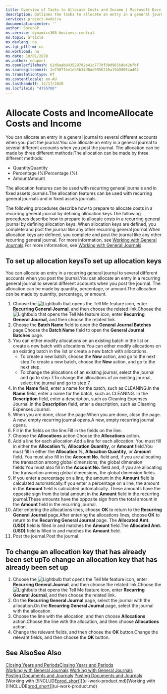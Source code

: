 ```yaml
---
title: Overview of Tasks to Allocate Costs and Income | Microsoft Docs
description: Outlines the tasks to allocate an entry in a general journal to several different accounts when you post the journal.
services: project-madeira
documentationcenter: ''
author: SorenGP
ms.service: dynamics365-business-central
ms.topic: article
ms.devlang: na
ms.tgt_pltfrm: na
ms.workload: na
ms.date: 10/01/2020
ms.author: edupont
ms.openlocfilehash: 61d6aab8435297d2e41c777df38d9656dc426fbf
ms.sourcegitcommit: 2e7307fbe1eb3b34d0ad9356226a19409054a402
ms.translationtype: HT
ms.contentlocale: en-AU
ms.lasthandoff: 12/17/2020
ms.locfileid: "4755700"
---
```

# <a name="allocate-costs-and-income"></a><span data-ttu-id="ccecb-103">Allocate Costs and Income</span><span class="sxs-lookup"><span data-stu-id="ccecb-103">Allocate Costs and Income</span></span>
<span data-ttu-id="ccecb-104">You can allocate an entry in a general journal to several different accounts when you post the journal.</span><span class="sxs-lookup"><span data-stu-id="ccecb-104">You can allocate an entry in a general journal to several different accounts when you post the journal.</span></span> <span data-ttu-id="ccecb-105">The allocation can be made by three different methods:</span><span class="sxs-lookup"><span data-stu-id="ccecb-105">The allocation can be made by three different methods:</span></span>

* <span data-ttu-id="ccecb-106">Quantity</span><span class="sxs-lookup"><span data-stu-id="ccecb-106">Quantity</span></span>
* <span data-ttu-id="ccecb-107">Percentage (%)</span><span class="sxs-lookup"><span data-stu-id="ccecb-107">Percentage (%)</span></span>
* <span data-ttu-id="ccecb-108">Amount</span><span class="sxs-lookup"><span data-stu-id="ccecb-108">Amount</span></span>

<span data-ttu-id="ccecb-109">The allocation features can be used with recurring general journals and in fixed assets journals.</span><span class="sxs-lookup"><span data-stu-id="ccecb-109">The allocation features can be used with recurring general journals and in fixed assets journals.</span></span>
<!--You can also distribute the cost or revenue of a line to an intercompany partner when you post a sales or purchase document. When you post the document, a line will be posted in your general journal, and a corresponding line will be created in the intercompany outbox.-->

<span data-ttu-id="ccecb-110">The following procedures describe how to prepare to allocate costs in a recurring general journal by defining allocation keys.</span><span class="sxs-lookup"><span data-stu-id="ccecb-110">The following procedures describe how to prepare to allocate costs in a recurring general journal by defining allocation keys.</span></span> <span data-ttu-id="ccecb-111">When allocation keys are defined, you complete and post the journal like any other recurring general journal.</span><span class="sxs-lookup"><span data-stu-id="ccecb-111">When allocation keys are defined, you complete and post the journal like any other recurring general journal.</span></span> <span data-ttu-id="ccecb-112">For more information, see [Working with General Journals](ui-work-general-journals.md).</span><span class="sxs-lookup"><span data-stu-id="ccecb-112">For more information, see [Working with General Journals](ui-work-general-journals.md).</span></span>

## <a name="to-set-up-allocation-keys"></a><span data-ttu-id="ccecb-113">To set up allocation keys</span><span class="sxs-lookup"><span data-stu-id="ccecb-113">To set up allocation keys</span></span>
<span data-ttu-id="ccecb-114">You can allocate an entry in a recurring general journal to several different accounts when you post the journal.</span><span class="sxs-lookup"><span data-stu-id="ccecb-114">You can allocate an entry in a recurring general journal to several different accounts when you post the journal.</span></span> <span data-ttu-id="ccecb-115">The allocation can be made by quantity, percentage, or amount.</span><span class="sxs-lookup"><span data-stu-id="ccecb-115">The allocation can be made by quantity, percentage, or amount.</span></span>
1. <span data-ttu-id="ccecb-116">Choose the ![Lightbulb that opens the Tell Me feature](media/ui-search/search_small.png "Tell me what you want to do") icon, enter **Recurring General Journal**, and then choose the related link.</span><span class="sxs-lookup"><span data-stu-id="ccecb-116">Choose the ![Lightbulb that opens the Tell Me feature](media/ui-search/search_small.png "Tell me what you want to do") icon, enter **Recurring General Journal**, and then choose the related link.</span></span>
2. <span data-ttu-id="ccecb-117">Choose the **Batch Name** field to open the **General Journal Batches** page.</span><span class="sxs-lookup"><span data-stu-id="ccecb-117">Choose the **Batch Name** field to open the **General Journal Batches** page.</span></span>
3. <span data-ttu-id="ccecb-118">You can either modify allocations on an existing batch in the list or create a new batch with allocations.</span><span class="sxs-lookup"><span data-stu-id="ccecb-118">You can either modify allocations on an existing batch in the list or create a new batch with allocations.</span></span>
   * <span data-ttu-id="ccecb-119">To create a new batch, choose the **New** action, and go to the next step.</span><span class="sxs-lookup"><span data-stu-id="ccecb-119">To create a new batch, choose the **New** action, and go to the next step.</span></span>
   * <span data-ttu-id="ccecb-120">To change the allocations of an existing journal, select the journal and go to step 7.</span><span class="sxs-lookup"><span data-stu-id="ccecb-120">To change the allocations of an existing journal, select the journal and go to step 7.</span></span>    
4. <span data-ttu-id="ccecb-121">In the **Name** field, enter a name for the batch, such as CLEANING.</span><span class="sxs-lookup"><span data-stu-id="ccecb-121">In the **Name** field, enter a name for the batch, such as CLEANING.</span></span> <span data-ttu-id="ccecb-122">In the **Description** field, enter a description, such as Cleaning Expenses Journal.</span><span class="sxs-lookup"><span data-stu-id="ccecb-122">In the **Description** field, enter a description, such as Cleaning Expenses Journal.</span></span>
5. <span data-ttu-id="ccecb-123">When you are done, close the page.</span><span class="sxs-lookup"><span data-stu-id="ccecb-123">When you are done, close the page.</span></span> <span data-ttu-id="ccecb-124">A new, empty recurring journal opens.</span><span class="sxs-lookup"><span data-stu-id="ccecb-124">A new, empty recurring journal opens.</span></span>
6. <span data-ttu-id="ccecb-125">Fill in the fields on the line.</span><span class="sxs-lookup"><span data-stu-id="ccecb-125">Fill in the fields on the line.</span></span>
7. <span data-ttu-id="ccecb-126">Choose the **Allocations** action.</span><span class="sxs-lookup"><span data-stu-id="ccecb-126">Choose the **Allocations** action.</span></span>
8. <span data-ttu-id="ccecb-127">Add a line for each allocation.</span><span class="sxs-lookup"><span data-stu-id="ccecb-127">Add a line for each allocation.</span></span> <span data-ttu-id="ccecb-128">You must fill in either the **Allocation %**, **Allocation Quantity**, or **Amount** field.</span><span class="sxs-lookup"><span data-stu-id="ccecb-128">You must fill in either the **Allocation %**, **Allocation Quantity**, or **Amount** field.</span></span> <span data-ttu-id="ccecb-129">You must also fill in the **Account No.** field and, if you are allocating the transaction among global dimensions, the global dimension fields.</span><span class="sxs-lookup"><span data-stu-id="ccecb-129">You must also fill in the **Account No.** field and, if you are allocating the transaction among global dimensions, the global dimension fields.</span></span>
9. <span data-ttu-id="ccecb-130">If you enter a percentage on a line, the amount in the **Amount** field is calculated automatically.</span><span class="sxs-lookup"><span data-stu-id="ccecb-130">If you enter a percentage on a line, the amount in the **Amount** field is calculated automatically.</span></span> <span data-ttu-id="ccecb-131">These amounts have the opposite sign from the total amount in the **Amount** field in the recurring journal.</span><span class="sxs-lookup"><span data-stu-id="ccecb-131">These amounts have the opposite sign from the total amount in the **Amount** field in the recurring journal.</span></span>
10. <span data-ttu-id="ccecb-132">After entering the allocations lines, choose **OK** to return to the **Recurring General Journal** page.</span><span class="sxs-lookup"><span data-stu-id="ccecb-132">After entering the allocations lines, choose **OK** to return to the **Recurring General Journal** page.</span></span> <span data-ttu-id="ccecb-133">The **Allocated Amt. (USD)** field is filled in and matches the **Amount** field.</span><span class="sxs-lookup"><span data-stu-id="ccecb-133">The **Allocated Amt. (USD)** field is filled in and matches the **Amount** field.</span></span>
11. <span data-ttu-id="ccecb-134">Post the journal.</span><span class="sxs-lookup"><span data-stu-id="ccecb-134">Post the journal.</span></span>

## <a name="to-change-an-allocation-key-that-has-already-been-set-up"></a><span data-ttu-id="ccecb-135">To change an allocation key that has already been set up</span><span class="sxs-lookup"><span data-stu-id="ccecb-135">To change an allocation key that has already been set up</span></span>
1. <span data-ttu-id="ccecb-136">Choose the ![Lightbulb that opens the Tell Me feature](media/ui-search/search_small.png "Tell me what you want to do") icon, enter **Recurring General Journal**, and then choose the related link.</span><span class="sxs-lookup"><span data-stu-id="ccecb-136">Choose the ![Lightbulb that opens the Tell Me feature](media/ui-search/search_small.png "Tell me what you want to do") icon, enter **Recurring General Journal**, and then choose the related link.</span></span>
2. <span data-ttu-id="ccecb-137">On the **Recurring General Journal** page, select the journal with the allocation.</span><span class="sxs-lookup"><span data-stu-id="ccecb-137">On the **Recurring General Journal** page, select the journal with the allocation.</span></span>
3. <span data-ttu-id="ccecb-138">Choose the line with the allocation, and then choose **Allocations** action.</span><span class="sxs-lookup"><span data-stu-id="ccecb-138">Choose the line with the allocation, and then choose **Allocations** action.</span></span>
4. <span data-ttu-id="ccecb-139">Change the relevant fields, and then choose the **OK** button.</span><span class="sxs-lookup"><span data-stu-id="ccecb-139">Change the relevant fields, and then choose the **OK** button.</span></span>

## <a name="see-also"></a><span data-ttu-id="ccecb-140">See Also</span><span class="sxs-lookup"><span data-stu-id="ccecb-140">See Also</span></span>
[<span data-ttu-id="ccecb-141">Closing Years and Periods</span><span class="sxs-lookup"><span data-stu-id="ccecb-141">Closing Years and Periods</span></span>](year-close-years-periods.md)  
<span data-ttu-id="ccecb-142">[Working with General Journals](ui-work-general-journals.md)  </span><span class="sxs-lookup"><span data-stu-id="ccecb-142">[Working with General Journals](ui-work-general-journals.md)  </span></span>  
<span data-ttu-id="ccecb-143">[Posting Documents and Journals](ui-post-documents-journals.md)  </span><span class="sxs-lookup"><span data-stu-id="ccecb-143">[Posting Documents and Journals](ui-post-documents-journals.md)  </span></span>  
<span data-ttu-id="ccecb-144">[Working with [!INCLUDE[prod_short](includes/prod_short.md)]](ui-work-product.md)</span><span class="sxs-lookup"><span data-stu-id="ccecb-144">[Working with [!INCLUDE[prod_short](includes/prod_short.md)]](ui-work-product.md)</span></span>
